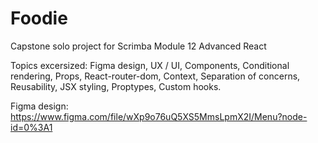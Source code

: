 # Foodie
Capstone solo project for Scrimba Module 12 Advanced React

Topics excersized:
  Figma design,
  UX / UI,
  Components,
  Conditional rendering,
  Props,
  React-router-dom,
  Context,
  Separation of concerns,
  Reusability,
  JSX styling,
  Proptypes,
  Custom hooks.
  
  
 Figma design:
  https://www.figma.com/file/wXp9o76uQ5XS5MmsLpmX2I/Menu?node-id=0%3A1
